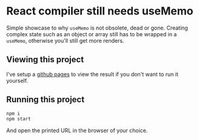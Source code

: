 # React compiler still needs useMemo

Simple showcase to why `useMemo` is not obsolete, dead or gone. Creating complex state such as an object or array still has to be wrapped in a `useMemo`, otherwise you'll still get more renders.

## Viewing this project

I've setup a [github pages](https://didii.github.io/react-compiler-needs-use-memo/) to view the result if you don't want
to run it yourself.

## Running this project

```bash
npm i
npm start
```

And open the printed URL in the browser of your choice.

